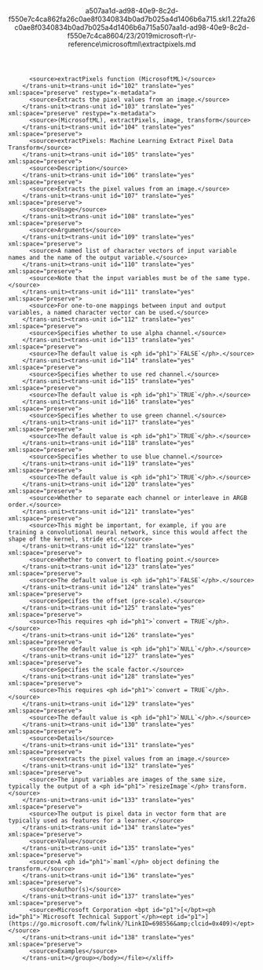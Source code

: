 <?xml version="1.0"?><xliff version="1.2" xmlns="urn:oasis:names:tc:xliff:document:1.2" xmlns:xsi="http://www.w3.org/2001/XMLSchema-instance" xsi:schemaLocation="urn:oasis:names:tc:xliff:document:1.2 xliff-core-1.2-transitional.xsd"><file datatype="xml" original="extractpixels.md" source-language="en-US" target-language="en-US"><header><tool tool-id="mdxliff" tool-name="mdxliff" tool-version="1.0-1931010" tool-company="Microsoft" /><xliffext:skl_file_name xmlns:xliffext="urn:microsoft:content:schema:xliffextensions">a507aa1d-ad98-40e9-8c2d-f550e7c4ca862fa26c0ae8f0340834b0ad7b025a4d1406b6a715.skl</xliffext:skl_file_name><xliffext:version xmlns:xliffext="urn:microsoft:content:schema:xliffextensions">1.2</xliffext:version><xliffext:ms.openlocfilehash xmlns:xliffext="urn:microsoft:content:schema:xliffextensions">2fa26c0ae8f0340834b0ad7b025a4d1406b6a715</xliffext:ms.openlocfilehash><xliffext:ms.sourcegitcommit xmlns:xliffext="urn:microsoft:content:schema:xliffextensions">a507aa1d-ad98-40e9-8c2d-f550e7c4ca86</xliffext:ms.sourcegitcommit><xliffext:ms.lasthandoff xmlns:xliffext="urn:microsoft:content:schema:xliffextensions">04/23/2019</xliffext:ms.lasthandoff><xliffext:ms.openlocfilepath xmlns:xliffext="urn:microsoft:content:schema:xliffextensions">microsoft-r\r-reference\microsoftml\extractpixels.md</xliffext:ms.openlocfilepath></header><body><group id="content" extype="content"><trans-unit id="101" translate="yes" xml:space="preserve" restype="x-metadata">
          <source>extractPixels function (MicrosoftML)</source>
        </trans-unit><trans-unit id="102" translate="yes" xml:space="preserve" restype="x-metadata">
          <source>Extracts the pixel values from an image.</source>
        </trans-unit><trans-unit id="103" translate="yes" xml:space="preserve" restype="x-metadata">
          <source>(MicrosoftML), extractPixels, image, transform</source>
        </trans-unit><trans-unit id="104" translate="yes" xml:space="preserve">
          <source>extractPixels: Machine Learning Extract Pixel Data Transform</source>
        </trans-unit><trans-unit id="105" translate="yes" xml:space="preserve">
          <source>Description</source>
        </trans-unit><trans-unit id="106" translate="yes" xml:space="preserve">
          <source>Extracts the pixel values from an image.</source>
        </trans-unit><trans-unit id="107" translate="yes" xml:space="preserve">
          <source>Usage</source>
        </trans-unit><trans-unit id="108" translate="yes" xml:space="preserve">
          <source>Arguments</source>
        </trans-unit><trans-unit id="109" translate="yes" xml:space="preserve">
          <source>A named list of character vectors of input variable names and the name of the output variable.</source>
        </trans-unit><trans-unit id="110" translate="yes" xml:space="preserve">
          <source>Note that the input variables must be of the same type.</source>
        </trans-unit><trans-unit id="111" translate="yes" xml:space="preserve">
          <source>For one-to-one mappings between input and output variables, a named character vector can be used.</source>
        </trans-unit><trans-unit id="112" translate="yes" xml:space="preserve">
          <source>Specifies whether to use alpha channel.</source>
        </trans-unit><trans-unit id="113" translate="yes" xml:space="preserve">
          <source>The default value is <ph id="ph1">`FALSE`</ph>.</source>
        </trans-unit><trans-unit id="114" translate="yes" xml:space="preserve">
          <source>Specifies whether to use red channel.</source>
        </trans-unit><trans-unit id="115" translate="yes" xml:space="preserve">
          <source>The default value is <ph id="ph1">`TRUE`</ph>.</source>
        </trans-unit><trans-unit id="116" translate="yes" xml:space="preserve">
          <source>Specifies whether to use green channel.</source>
        </trans-unit><trans-unit id="117" translate="yes" xml:space="preserve">
          <source>The default value is <ph id="ph1">`TRUE`</ph>.</source>
        </trans-unit><trans-unit id="118" translate="yes" xml:space="preserve">
          <source>Specifies whether to use blue channel.</source>
        </trans-unit><trans-unit id="119" translate="yes" xml:space="preserve">
          <source>The default value is <ph id="ph1">`TRUE`</ph>.</source>
        </trans-unit><trans-unit id="120" translate="yes" xml:space="preserve">
          <source>Whether to separate each channel or interleave in ARGB order.</source>
        </trans-unit><trans-unit id="121" translate="yes" xml:space="preserve">
          <source>This might be important, for example, if you are training a convolutional neural network, since this would affect the shape of the kernel, stride etc.</source>
        </trans-unit><trans-unit id="122" translate="yes" xml:space="preserve">
          <source>Whether to convert to floating point.</source>
        </trans-unit><trans-unit id="123" translate="yes" xml:space="preserve">
          <source>The default value is <ph id="ph1">`FALSE`</ph>.</source>
        </trans-unit><trans-unit id="124" translate="yes" xml:space="preserve">
          <source>Specifies the offset (pre-scale).</source>
        </trans-unit><trans-unit id="125" translate="yes" xml:space="preserve">
          <source>This requires <ph id="ph1">`convert = TRUE`</ph>.</source>
        </trans-unit><trans-unit id="126" translate="yes" xml:space="preserve">
          <source>The default value is <ph id="ph1">`NULL`</ph>.</source>
        </trans-unit><trans-unit id="127" translate="yes" xml:space="preserve">
          <source>Specifies the scale factor.</source>
        </trans-unit><trans-unit id="128" translate="yes" xml:space="preserve">
          <source>This requires <ph id="ph1">`convert = TRUE`</ph>.</source>
        </trans-unit><trans-unit id="129" translate="yes" xml:space="preserve">
          <source>The default value is <ph id="ph1">`NULL`</ph>.</source>
        </trans-unit><trans-unit id="130" translate="yes" xml:space="preserve">
          <source>Details</source>
        </trans-unit><trans-unit id="131" translate="yes" xml:space="preserve">
          <source>extracts the pixel values from an image.</source>
        </trans-unit><trans-unit id="132" translate="yes" xml:space="preserve">
          <source>The input variables are images of the same size, typically the output of a <ph id="ph1">`resizeImage`</ph> transform.</source>
        </trans-unit><trans-unit id="133" translate="yes" xml:space="preserve">
          <source>The output is pixel data in vector form that are typically used as features for a learner.</source>
        </trans-unit><trans-unit id="134" translate="yes" xml:space="preserve">
          <source>Value</source>
        </trans-unit><trans-unit id="135" translate="yes" xml:space="preserve">
          <source>A <ph id="ph1">`maml`</ph> object defining the transform.</source>
        </trans-unit><trans-unit id="136" translate="yes" xml:space="preserve">
          <source>Author(s)</source>
        </trans-unit><trans-unit id="137" translate="yes" xml:space="preserve">
          <source>Microsoft Corporation <bpt id="p1">[</bpt><ph id="ph1">`Microsoft Technical Support`</ph><ept id="p1">](https://go.microsoft.com/fwlink/?LinkID=698556&amp;clcid=0x409)</ept></source>
        </trans-unit><trans-unit id="138" translate="yes" xml:space="preserve">
          <source>Examples</source>
        </trans-unit></group></body></file></xliff>
